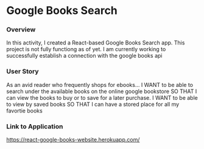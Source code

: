 # Google Books Search

### Overview

In this activity, I created a React-based Google Books Search app. This project is not fully functiong as of yet. I am currently working to successfully establish a connection with the google books api

### User Story
As an avid reader who frequently shops for ebooks...
I WANT to be able to search under the available books on the online google bookstore SO THAT I can view the books to buy or to save for a later purchase.
I WANT to be able to view by saved books SO THAT I can have a stored place for all my favortie books

### Link to Application
https://react-google-books-website.herokuapp.com/


